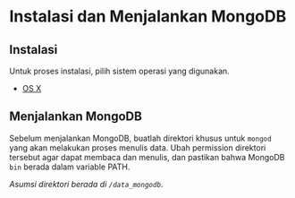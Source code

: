 # Instalasi dan Menjalankan MongoDB

## Instalasi

Untuk proses instalasi, pilih sistem operasi yang digunakan.

* [OS X](instalasi_os_x.md)


## Menjalankan MongoDB

Sebelum menjalankan MongoDB, buatlah direktori khusus untuk `mongod` yang akan melakukan proses menulis data. Ubah permission direktori tersebut agar dapat membaca dan menulis, dan pastikan bahwa MongoDB `bin` berada dalam variable PATH.

*Asumsi direktori berada di `/data_mongodb`*.

